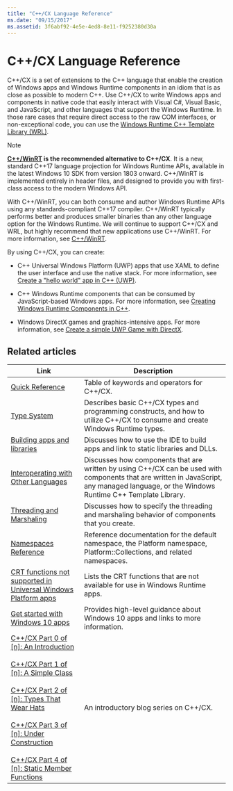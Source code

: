 ```yaml
---
title: "C++/CX Language Reference"
ms.date: "09/15/2017"
ms.assetid: 3f6abf92-4e5e-4ed8-8e11-f9252380d30a
---
```

# C++/CX Language Reference

C++/CX is a set of extensions to the C++ language that enable the creation of Windows apps and Windows Runtime components in an idiom that is as close as possible to modern C++. Use C++/CX to write Windows apps and components in native code that easily interact with Visual C#, Visual Basic, and JavaScript, and other languages that support the Windows Runtime. In those rare cases that require direct access to the raw COM interfaces, or non-exceptional code, you can use the [Windows Runtime C++ Template Library (WRL)](../windows/windows-runtime-cpp-template-library-wrl.md).

> [!NOTE]
> **[C++/WinRT](/windows/uwp/cpp-and-winrt-apis/index) is the recommended alternative to C++/CX**. It is a new, standard C++17 language projection for Windows Runtime APIs, available in the latest Windows 10 SDK from version 1803 onward. C++/WinRT is implemented entirely in header files, and designed to provide you with first-class access to the modern Windows API.
>
> With C++/WinRT, you can both consume and author Windows Runtime APIs using any standards-compliant C++17 compiler. C++/WinRT typically performs better and produces smaller binaries than any other language option for the Windows Runtime. We will continue to support C++/CX and WRL, but highly recommend that new applications use C++/WinRT. For more information, see [C++/WinRT](/windows/uwp/cpp-and-winrt-apis/index).

By using C++/CX, you can create:

- C++ Universal Windows Platform (UWP) apps that use XAML to define the user interface and use the native stack. For more information, see [Create a "hello world" app in C++ (UWP)](/windows/uwp/get-started/create-a-basic-windows-10-app-in-cpp).

- C++ Windows Runtime components that can be consumed by JavaScript-based Windows apps. For more information, see [Creating Windows Runtime Components in C++](/windows/uwp/winrt-components/creating-windows-runtime-components-in-cpp).

- Windows DirectX games and graphics-intensive apps. For more information, see [Create a simple UWP Game with DirectX](/windows/uwp/gaming/tutorial--create-your-first-uwp-directx-game).

## Related articles

| Link | Description |
|--|--|
| [Quick Reference](../cppcx/quick-reference-c-cx.md) | Table of keywords and operators for C++/CX. |
| [Type System](../cppcx/type-system-c-cx.md) | Describes basic C++/CX types and programming constructs, and how to utilize C++/CX to consume and create Windows Runtime types. |
| [Building apps and libraries](../cppcx/building-apps-and-libraries-c-cx.md) | Discusses how to use the IDE to build apps and link to static libraries and DLLs. |
| [Interoperating with Other Languages](../cppcx/interoperating-with-other-languages-c-cx.md) | Discusses how components that are written by using C++/CX can be used with components that are written in JavaScript, any managed language, or the Windows Runtime C++ Template Library. |
| [Threading and Marshaling](../cppcx/threading-and-marshaling-c-cx.md) | Discusses how to specify the threading and marshaling behavior of components that you create. |
| [Namespaces Reference](../cppcx/namespaces-reference-c-cx.md) | Reference documentation for the default namespace, the Platform namespace, Platform::Collections, and related namespaces. |
| [CRT functions not supported in Universal Windows Platform apps](../cppcx/crt-functions-not-supported-in-universal-windows-platform-apps.md) | Lists the CRT functions that are not available for use in Windows Runtime apps. |
| [Get started with Windows 10 apps](/windows/uwp/get-started/) | Provides high-level guidance about Windows 10 apps and links to more information. |
| [C++/CX Part 0 of \[n\]: An Introduction](https://devblogs.microsoft.com/cppblog/ccx-part-0-of-n-an-introduction/)<br /><br />[C++/CX Part 1 of \[n\]: A Simple Class](https://devblogs.microsoft.com/cppblog/ccx-part-1-of-n-a-simple-class/)<br /><br />[C++/CX Part 2 of \[n\]: Types That Wear Hats](https://devblogs.microsoft.com/cppblog/ccx-part-2-of-n-types-that-wear-hats/)<br /><br />[C++/CX Part 3 of \[n\]: Under Construction](https://devblogs.microsoft.com/cppblog/ccx-part-3-of-n-under-construction/)<br /><br />[C++/CX Part 4 of \[n\]: Static Member Functions](https://devblogs.microsoft.com/cppblog/ccx-part-4-of-n-static-member-functions/)| An introductory blog series on C++/CX. |

